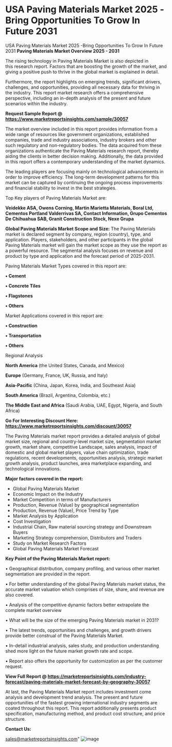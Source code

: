 # USA Paving Materials Market 2025 -Bring Opportunities To Grow In Future 2031
 USA Paving Materials Market 2025 -Bring Opportunities To Grow In Future 2031
<Strong> Paving Materials Market Overview 2025 - 2031</strong>

The rising technology in Paving Materials Market is also depicted in this research report. Factors that are boosting the growth of the market, and giving a positive push to thrive in the global market is explained in detail.

Furthermore, the report highlights on emerging trends, significant drivers, challenges, and opportunities, providing all necessary data for thriving in the industry. This report market research offers a comprehensive perspective, including an in-depth analysis of the present and future scenarios within the industry.

<strong>Request Sample Report @ <a href=https://www.marketreportsinsights.com/sample/30057>https://www.marketreportsinsights.com/sample/30057</a></strong>

The market overview included in this report provides information from a wide range of resources like government organizations, established companies, trade and industry associations, industry brokers and other such regulatory and non-regulatory bodies. The data acquired from these organizations authenticate the Paving Materials research report, thereby aiding the clients in better decision making. Additionally, the data provided in this report offers a contemporary understanding of the market dynamics.

The leading players are focusing mainly on technological advancements in order to improve efficiency. The long-term development patterns for this market can be captured by continuing the ongoing process improvements and financial stability to invest in the best strategies.

Top Key players of Paving Materials Market are:

<strong>Veidekke ASA, Owens Corning, Martin Marietta Materials, Boral Ltd, Cementos Portland Valderrivas SA, Contact Information, Grupo Cementos De Chihuahua SAB, Granit Construction Stock, Nexe Grupa</strong>

<strong><b>Global Paving Materials Market Scope and Size:</b></strong>
The Paving Materials market is declared segment by company, region (country), type, and application. Players, stakeholders, and other participants in the global Paving Materials market will gain the market scope as they use the report as a powerful resource. The segmental analysis focuses on revenue and product by type and application and the forecast period of 2025-2031.

Paving Materials Market Types covered in this report are:

<strong>• Cement

• Concrete Tiles

• Flagstones

• Others</strong>

Market Applications covered in this report are:

<strong>• Construction

• Transportation

• Others</strong> 

Regional Analysis

<strong>North America</strong> (the United States, Canada, and Mexico)

<strong>Europe</strong> (Germany, France, UK, Russia, and Italy)

<strong>Asia-Pacific</strong> (China, Japan, Korea, India, and Southeast Asia)

<strong>South America</strong> (Brazil, Argentina, Colombia, etc.)

<strong>The Middle East and Africa</strong> (Saudi Arabia, UAE, Egypt, Nigeria, and South Africa)

<strong>Go For Interesting Discount Here: <a href=https://www.marketreportsinsights.com/discount/30057>https://www.marketreportsinsights.com/discount/30057</a></strong>

The Paving Materials market report provides a detailed analysis of global market size, regional and country-level market size, segmentation market growth, market share, competitive Landscape, sales analysis, impact of domestic and global market players, value chain optimization, trade regulations, recent developments, opportunities analysis, strategic market growth analysis, product launches, area marketplace expanding, and technological innovations.

<strong><b>Major factors covered in the report:</b></strong>
<ul>
  <li>Global Paving Materials Market </li>
  <li>Economic Impact on the Industry</li>
  <li>Market Competition in terms of Manufacturers</li>
  <li>Production, Revenue (Value) by geographical segmentation</li>
  <li>Production, Revenue (Value), Price Trend by Type</li>
  <li>Market Analysis by Application</li>
  <li>Cost Investigation</li>
  <li>Industrial Chain, Raw material sourcing strategy and Downstream Buyers</li>
  <li>Marketing Strategy comprehension, Distributors and Traders</li>
  <li>Study on Market Research Factors</li>
  <li>Global Paving Materials Market Forecast</li>
</ul>

<strong><b>Key Point of the Paving Materials Market report:</b></strong>

• Geographical distribution, company profiling, and various other market segmentation are provided in the report.

• For better understanding of the global Paving Materials market status, the accurate market valuation which comprises of size, share, and revenue are also covered.

• Analysis of the competitive dynamic factors better extrapolate the complete market overview

• What will be the size of the emerging Paving Materials market in 2031?

• The latest trends, opportunities and challenges, and growth drivers provide better construal of the Paving Materials Market.

• In-detail industrial analysis, sales study, and production understanding shed more light on the future market growth rate and scope.

• Report also offers the opportunity for customization as per the customer request.

<strong><b>View Full Report @ <a href=https://marketreportsinsights.com/industry-forecast/paving-materials-market-forecast-by-geography-30057>https://marketreportsinsights.com/industry-forecast/paving-materials-market-forecast-by-geography-30057</a></b></strong>


At last, the Paving Materials Market report includes investment come analysis and development trend analysis. The present and future opportunities of the fastest growing international industry segments are coated throughout this report. This report additionally presents product specification, manufacturing method, and product cost structure, and price structure.

<strong>Contact Us:</strong>

sales@marketreportsinsights.com"
![image](https://github.com/user-attachments/assets/1d2437d3-602d-470e-bd46-15a8f9989e18)

